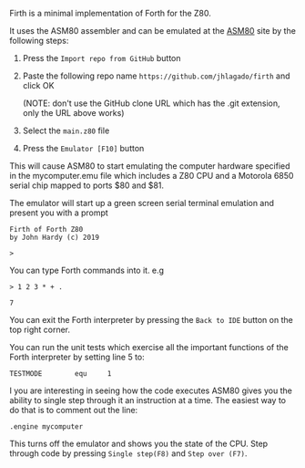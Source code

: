 Firth is a minimal implementation of Forth for the Z80.

It uses the ASM80 assembler and can be emulated at the [ASM80](https://www.asm80.com/) site by the following steps:

1. Press the `Import repo from GitHub` button
2. Paste the following repo name `https://github.com/jhlagado/firth` and click OK

    (NOTE: don't use the GitHub clone URL which has the .git extension, only the URL above works)
3. Select the `main.z80` file
4. Press the `Emulator [F10]` button

This will cause ASM80 to start emulating the computer hardware specified in the mycomputer.emu file which includes a Z80 CPU and a Motorola 6850 serial chip mapped to ports $80 and $81.

The emulator will start up a green screen serial terminal emulation and present you with a prompt

```
Firth of Forth Z80
by John Hardy (c) 2019

>
```
You can type Forth commands into it. e.g
```
> 1 2 3 * + .

7
```
You can exit the Forth interpreter by pressing the `Back to IDE` button on the top right corner.

You can run the unit tests which exercise all the important functions of the Forth interpreter by setting line 5 to:
```
TESTMODE        equ     1
```
I you are interesting in seeing how the code executes ASM80 gives you the ability to single step through it an instruction at a time. The easiest way to do that is to comment out the line:
```
.engine mycomputer
```
This turns off the emulator and shows you the state of the CPU. Step through code by pressing `Single step(F8)` and `Step over (F7)`.